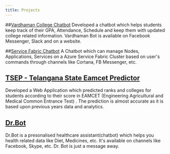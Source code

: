 ```yaml
---
title: Projects
---
```


##[Vardhaman College Chatbot](https://github.com/utorai/vardhamanbot)
Developed a chatbot which helps students keep track of their GPA, Attendance, Schedule and keep them with updated college related information.
Vardhaman Bot is available on Facebook Messenger, Slack and on a website.

##[Service Fabric Chatbot](https://github.com/Pothulapati/SfBot)
A Chatbot which can manage Nodes, Applications, Services on a Azure Service Fabric Cluster based on user's commands through channels like Cortana, FB Messenger, etc.

## [TSEP - Telangana State Eamcet Predictor](https://github.com/Pothulapati/Tsep)
Developed a Web Application which predicted ranks and colleges for students according to their score in EAMCET (Engineering Agricultural and Medical Common Entrance Test) .
The prediction is almost accurate as it is based upon previous years data and analytics.


## [Dr.Bot](https://www.facebook.com/dr.botAlpha/)
Dr.Bot is a presonalised healthcare assistant(chatbot) which helps you health related data like Diet, Medicines, etc. It's available on channels like Facebook, Skype, etc. Dr. Bot is just a message away.